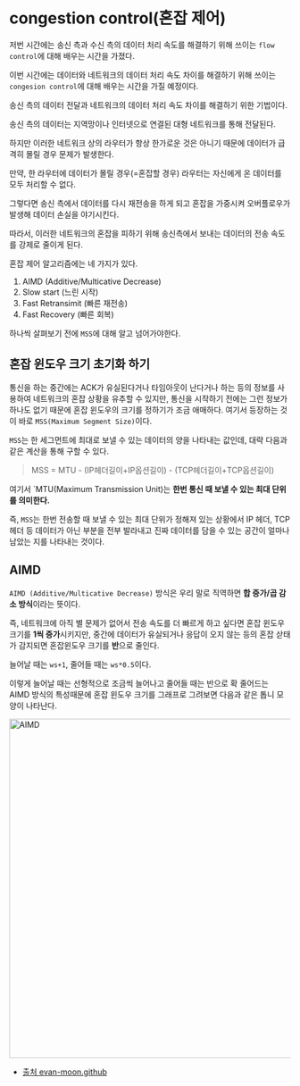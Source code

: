 # congestion control(혼잡 제어)

저번 시간에는 송신 측과 수신 측의 데이터 처리 속도를 해결하기 위해 쓰이는 `flow control`에 대해 배우는 시간을 가졌다.

이번 시간에는 데이터와 네트워크의 데이터 처리 속도 차이를 해결하기 위해 쓰이는 `congesion control`에 대해 배우는 시간을 가질 예정이다.

송신 측의 데이터 전달과 네트워크의 데이터 처리 속도 차이를 해결하기 위한 기법이다. 

송신 측의 데이터는 지역망이나 인터넷으로 연결된 대형 네트워크를 통해 전달된다.

하지만 이러한 네트워크 상의 라우터가 항상 한가로운 것은 아니기 때문에 데이터가 급격히 몰릴 경우 문제가 발생한다.

만약, 한 라우터에 데이터가 몰릴 경우(=혼잡할 경우) 라우터는 자신에게 온 데이터를 모두 처리할 수 없다.

그렇다면 송신 측에서 데이터를 다시 재전송을 하게 되고 혼잡을 가중시켜 오버플로우가 발생해 데이터 손실을 야기시킨다.

따라서, 이러한 네트워크의 혼잡을 피하기 위해 송신측에서 보내는 데이터의 전송 속도를 강제로 줄이게 된다.

혼잡 제어 알고리즘에는 네 가지가 있다.

1. AIMD (Additive/Multicative Decrease)
2. Slow start (느린 시작)
3. Fast Retransimit (빠른 재전송)
4. Fast Recovery (빠른 회복)

하나씩 살펴보기 전에 `MSS`에 대해 알고 넘어가야한다.

## 혼잡 윈도우 크기 초기화 하기
통신을 하는 중간에는 ACK가 유실된다거나 타임아웃이 난다거나 하는 등의 정보를 사용하여 네트워크의 혼잡 상황을 유추할 수 있지만, 
통신을 시작하기 전에는 그런 정보가 하나도 없기 때문에 혼잡 윈도우의 크기를 정하기가 조금 애매하다. 여기서 등장하는 것이 바로 `MSS(Maximum Segment Size)`이다. 

`MSS`는 한 세그먼트에 최대로 보낼 수 있는 데이터의 양을 나타내는 값인데, 대략 다음과 같은 계산을 통해 구할 수 있다.
> MSS = MTU - (IP헤더길이+IP옵션길이) - (TCP헤더길이+TCP옵션길이)

여기서 `MTU(Maximum Transmission Unit)는 **한번 통신 때 보낼 수 있는 최대 단위를 의미한다.**

즉, `MSS`는 한번 전송할 때 보낼 수 있는 최대 단위가 정해져 있는 상황에서 IP 헤더, TCP 헤더 등 데이터가 아닌 부분을 전부 발라내고 진짜 데이터를 담을 수 있는 공간이 얼마나 남았는 지를 나타내는 것이다.

## AIMD
`AIMD (Additive/Multicative Decrease)` 방식은 우리 말로 직역하면 **합 증가/곱 감소 방식**이라는 뜻이다.

즉, 네트워크에 아직 별 문제가 없어서 전송 속도를 더 빠르게 하고 싶다면 혼잡 윈도우 크기를 **1씩 증가**시키지만, 중간에 데이터가 유실되거나 응답이 오지 않는 등의 혼잡 삳태가 감지되면 혼잡윈도우 크기를 **반**으로 줄인다.

늘어날 때는 `ws+1`, 줄어들 때는 `ws*0.5`이다.

이렇게 늘어날 때는 선형적으로 조금씩 늘어나고 줄어들 때는 반으로 확 줄어드는 AIMD 방식의 특성때문에 혼잡 윈도우 크기를 그래프로 그려보면 다음과 같은 톱니 모양이 나타난다.

<img width="608" alt="AIMD" src="https://user-images.githubusercontent.com/43868540/94355427-eb83c600-00be-11eb-83aa-cf7377e5df8c.png">

- [출처 evan-moon.github](https://evan-moon.github.io/2019/11/26/tcp-congestion-control/)


